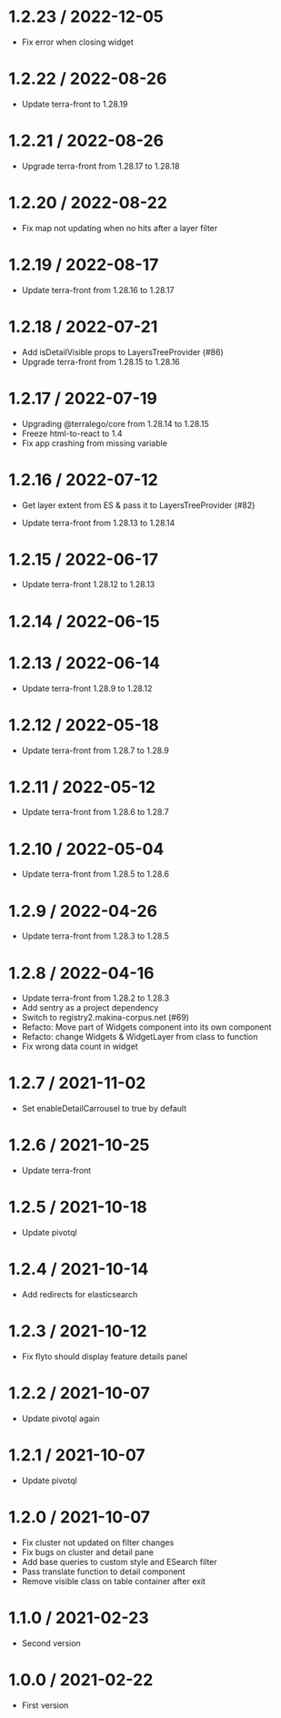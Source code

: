 
1.2.23 / 2022-12-05
===================

  * Fix error when closing widget

1.2.22 / 2022-08-26
===================

  * Update terra-front to 1.28.19

1.2.21 / 2022-08-26
===================

  * Upgrade terra-front from 1.28.17 to 1.28.18

1.2.20 / 2022-08-22
===================

  * Fix map not updating when no hits after a layer filter

1.2.19 / 2022-08-17
===================

  * Update terra-front from 1.28.16 to 1.28.17

1.2.18 / 2022-07-21
===================

  * Add isDetailVisible props to LayersTreeProvider (#86)
  * Upgrade terra-front from 1.28.15 to 1.28.16

1.2.17 / 2022-07-19
===================

  * Upgrading @terralego/core from 1.28.14 to 1.28.15
  * Freeze html-to-react to 1.4
  * Fix app crashing from missing variable

1.2.16 / 2022-07-12
===================

  * Get layer extent from ES & pass it to LayersTreeProvider (#82)
  
  * Update terra-front from 1.28.13 to 1.28.14

1.2.15 / 2022-06-17
===================

  * Update terra-front 1.28.12 to 1.28.13

1.2.14 / 2022-06-15
===================

1.2.13 / 2022-06-14
===================

  * Update terra-front 1.28.9 to 1.28.12

1.2.12 / 2022-05-18
===================

  * Update terra-front from 1.28.7 to 1.28.9

1.2.11 / 2022-05-12
===================

  * Update terra-front from 1.28.6 to 1.28.7

1.2.10 / 2022-05-04
===================

  * Update terra-front from 1.28.5 to 1.28.6

1.2.9 / 2022-04-26
==================

  * Update terra-front from 1.28.3 to 1.28.5

1.2.8 / 2022-04-16
==================

  * Update terra-front from 1.28.2 to 1.28.3
  * Add sentry as a project dependency
  * Switch to registry2.makina-corpus.net (#69)
  * Refacto: Move part of Widgets component into its own component
  * Refacto: change Widgets & WidgetLayer from class to function
  * Fix wrong data count in widget

1.2.7 / 2021-11-02
==================

  * Set enableDetailCarrousel to true by default

1.2.6 / 2021-10-25
==================

  * Update terra-front

1.2.5 / 2021-10-18
==================

  * Update pivotql

1.2.4 / 2021-10-14
==================

  * Add redirects for elasticsearch

1.2.3 / 2021-10-12
==================

  * Fix flyto should display feature details panel

1.2.2 / 2021-10-07
==================

  * Update pivotql again

1.2.1 / 2021-10-07
==================

  * Update pivotql

1.2.0 / 2021-10-07
==================

  * Fix cluster not updated on filter changes
  * Fix bugs on cluster and detail pane
  * Add base queries to custom style and ESearch filter
  * Pass translate function to detail component
  * Remove visible class on table container after exit

1.1.0 / 2021-02-23
==================

  * Second version

1.0.0 / 2021-02-22
==================

  * First version

